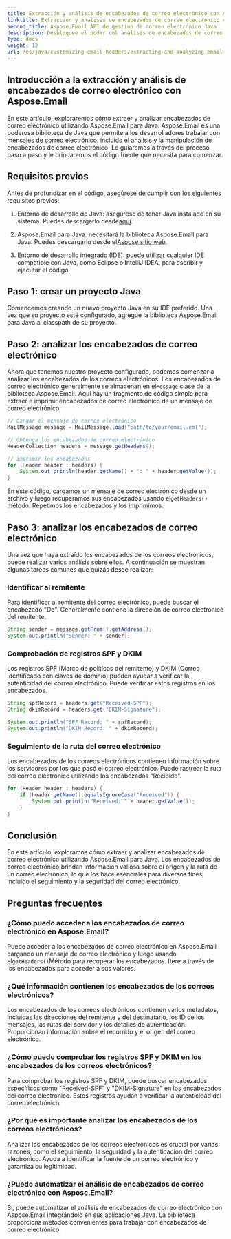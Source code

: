 ```yaml
---
title: Extracción y análisis de encabezados de correo electrónico con Aspose.Email
linktitle: Extracción y análisis de encabezados de correo electrónico con Aspose.Email
second_title: Aspose.Email API de gestión de correo electrónico Java
description: Desbloquee el poder del análisis de encabezados de correo electrónico con Aspose.Email para Java. Aprenda a extraer y analizar encabezados de correo electrónico para mejorar el seguimiento y la seguridad del correo electrónico.
type: docs
weight: 12
url: /es/java/customizing-email-headers/extracting-and-analyzing-email-headers/
---
```


## Introducción a la extracción y análisis de encabezados de correo electrónico con Aspose.Email

En este artículo, exploraremos cómo extraer y analizar encabezados de correo electrónico utilizando Aspose.Email para Java. Aspose.Email es una poderosa biblioteca de Java que permite a los desarrolladores trabajar con mensajes de correo electrónico, incluido el análisis y la manipulación de encabezados de correo electrónico. Lo guiaremos a través del proceso paso a paso y le brindaremos el código fuente que necesita para comenzar.

## Requisitos previos

Antes de profundizar en el código, asegúrese de cumplir con los siguientes requisitos previos:

1.  Entorno de desarrollo de Java: asegúrese de tener Java instalado en su sistema. Puedes descargarlo desde[aquí](https://www.oracle.com/java/technologies/javase-downloads.html).

2.  Aspose.Email para Java: necesitará la biblioteca Aspose.Email para Java. Puedes descargarlo desde el[Aspose sitio web](https://releases.aspose.com/email/java/).

3. Entorno de desarrollo integrado (IDE): puede utilizar cualquier IDE compatible con Java, como Eclipse o IntelliJ IDEA, para escribir y ejecutar el código.

## Paso 1: crear un proyecto Java

Comencemos creando un nuevo proyecto Java en su IDE preferido. Una vez que su proyecto esté configurado, agregue la biblioteca Aspose.Email para Java al classpath de su proyecto.

## Paso 2: analizar los encabezados de correo electrónico

 Ahora que tenemos nuestro proyecto configurado, podemos comenzar a analizar los encabezados de los correos electrónicos. Los encabezados de correo electrónico generalmente se almacenan en el`Message` clase de la biblioteca Aspose.Email. Aquí hay un fragmento de código simple para extraer e imprimir encabezados de correo electrónico de un mensaje de correo electrónico:

```java
// Cargar el mensaje de correo electrónico
MailMessage message = MailMessage.load("path/to/your/email.eml");

// Obtenga los encabezados de correo electrónico
HeaderCollection headers = message.getHeaders();

// imprimir los encabezados
for (Header header : headers) {
    System.out.println(header.getName() + ": " + header.getValue());
}
```

 En este código, cargamos un mensaje de correo electrónico desde un archivo y luego recuperamos sus encabezados usando el`getHeaders()` método. Repetimos los encabezados y los imprimimos.

## Paso 3: analizar los encabezados de correo electrónico

Una vez que haya extraído los encabezados de los correos electrónicos, puede realizar varios análisis sobre ellos. A continuación se muestran algunas tareas comunes que quizás desee realizar:

### Identificar al remitente

Para identificar al remitente del correo electrónico, puede buscar el encabezado "De". Generalmente contiene la dirección de correo electrónico del remitente.

```java
String sender = message.getFrom().getAddress();
System.out.println("Sender: " + sender);
```

### Comprobación de registros SPF y DKIM

Los registros SPF (Marco de políticas del remitente) y DKIM (Correo identificado con claves de dominio) pueden ayudar a verificar la autenticidad del correo electrónico. Puede verificar estos registros en los encabezados.

```java
String spfRecord = headers.get("Received-SPF");
String dkimRecord = headers.get("DKIM-Signature");

System.out.println("SPF Record: " + spfRecord);
System.out.println("DKIM Record: " + dkimRecord);
```

### Seguimiento de la ruta del correo electrónico

Los encabezados de los correos electrónicos contienen información sobre los servidores por los que pasó el correo electrónico. Puede rastrear la ruta del correo electrónico utilizando los encabezados "Recibido".

```java
for (Header header : headers) {
    if (header.getName().equalsIgnoreCase("Received")) {
        System.out.println("Received: " + header.getValue());
    }
}
```

## Conclusión

En este artículo, exploramos cómo extraer y analizar encabezados de correo electrónico utilizando Aspose.Email para Java. Los encabezados de correo electrónico brindan información valiosa sobre el origen y la ruta de un correo electrónico, lo que los hace esenciales para diversos fines, incluido el seguimiento y la seguridad del correo electrónico.

## Preguntas frecuentes

### ¿Cómo puedo acceder a los encabezados de correo electrónico en Aspose.Email?

 Puede acceder a los encabezados de correo electrónico en Aspose.Email cargando un mensaje de correo electrónico y luego usando el`getHeaders()`Método para recuperar los encabezados. Itere a través de los encabezados para acceder a sus valores.

### ¿Qué información contienen los encabezados de los correos electrónicos?

Los encabezados de los correos electrónicos contienen varios metadatos, incluidas las direcciones del remitente y del destinatario, los ID de los mensajes, las rutas del servidor y los detalles de autenticación. Proporcionan información sobre el recorrido y el origen del correo electrónico.

### ¿Cómo puedo comprobar los registros SPF y DKIM en los encabezados de los correos electrónicos?

Para comprobar los registros SPF y DKIM, puede buscar encabezados específicos como "Received-SPF" y "DKIM-Signature" en los encabezados del correo electrónico. Estos registros ayudan a verificar la autenticidad del correo electrónico.

### ¿Por qué es importante analizar los encabezados de los correos electrónicos?

Analizar los encabezados de los correos electrónicos es crucial por varias razones, como el seguimiento, la seguridad y la autenticación del correo electrónico. Ayuda a identificar la fuente de un correo electrónico y garantiza su legitimidad.

### ¿Puedo automatizar el análisis de encabezados de correo electrónico con Aspose.Email?

Sí, puede automatizar el análisis de encabezados de correo electrónico con Aspose.Email integrándolo en sus aplicaciones Java. La biblioteca proporciona métodos convenientes para trabajar con encabezados de correo electrónico.